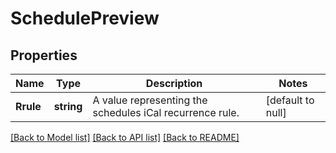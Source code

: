 # SchedulePreview

## Properties
Name | Type | Description | Notes
------------ | ------------- | ------------- | -------------
**Rrule** | **string** | A value representing the schedules iCal recurrence rule. | [default to null]

[[Back to Model list]](../README.md#documentation-for-models) [[Back to API list]](../README.md#documentation-for-api-endpoints) [[Back to README]](../README.md)

